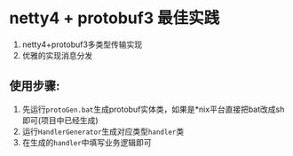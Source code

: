 # netty4 + protobuf3 最佳实践
1. netty4+protobuf3多类型传输实现
2. 优雅的实现消息分发

## 使用步骤:
1. 先运行`protoGen.bat`生成protobuf实体类，如果是*nix平台直接把bat改成sh即可(项目中已经生成)
2. 运行`HandlerGenerator`生成对应类型`handler`类
3. 在生成的`handler`中填写业务逻辑即可

